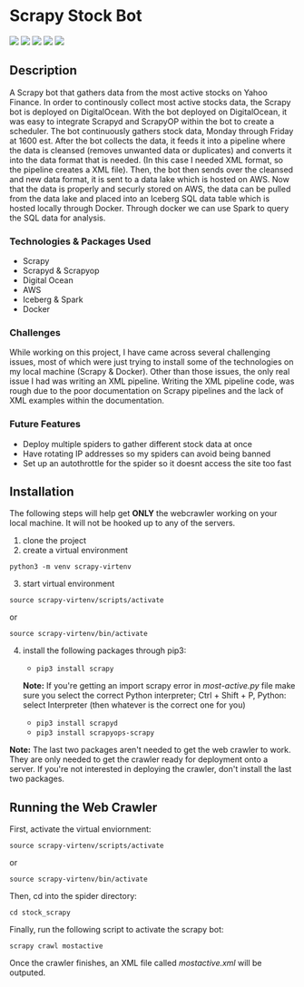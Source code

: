 # Scrapy Stock Bot
![](https://img.shields.io/badge/contributors-1-green) ![](https://img.shields.io/badge/forks-0-blue) ![](https://img.shields.io/badge/stars-0-blue) ![](https://img.shields.io/badge/license-MIT-orange) ![](https://img.shields.io/badge/issues-0%20open-green)


## Description
A Scrapy bot that gathers data from the most active stocks on Yahoo Finance. In order to continously collect most active stocks data, the Scrapy bot is deployed on DigitalOcean. With the bot deployed on DigitalOcean, it was easy to integrate Scrapyd and ScrapyOP within the bot to create a scheduler. The bot continuously gathers stock data, Monday through Friday at 1600 est. After the bot collects the data, it feeds it into a pipeline where the data is cleansed (removes unwanted data or duplicates) and converts it into the data format that is needed. (In this case I needed XML format, so the pipeline creates a XML file). Then, the bot then sends over the cleansed and new data format, it is sent to a data lake which is hosted on AWS. Now that the data is properly and securly stored on AWS, the data can be pulled from the data lake and placed into an Iceberg SQL data table which is hosted locally through Docker. Through docker we can use Spark to query the SQL data for analysis.

### Technologies & Packages Used
- Scrapy
- Scrapyd & Scrapyop
- Digital Ocean
- AWS
- Iceberg & Spark
- Docker

### Challenges
While working on this project, I have came across several challenging issues, most of which were just trying to install some of the technologies on my local machine (Scrapy & Docker). Other than those issues, the only real issue I had was writing an XML pipeline. Writing the XML pipeline code, was rough due to the poor documentation on Scrapy pipelines and the lack of XML examples within the documentation. 

### Future Features
- Deploy multiple spiders to gather different stock data at once 
- Have rotating IP addresses so my spiders can avoid being banned
- Set up an autothrottle for the spider so it doesnt access the site too fast

## Installation
The following steps will help get **ONLY** the webcrawler working on your local machine. It will not be hooked up to any of the servers. 

1. clone the project
2. create a virtual environment

`python3 -m venv scrapy-virtenv`

3. start virtual environment

`source scrapy-virtenv/scripts/activate`

or

`source scrapy-virtenv/bin/activate`

4. install the following packages through pip3:
    - `pip3 install scrapy`
    
    **Note:** If you're getting an import scrapy error in _most-active.py_ file make sure you 
    select the correct Python interpreter; Ctrl + Shift + P, Python: select Interpreter (then whatever is
    the correct one for you)
    
    - `pip3 install scrapyd`
    - `pip3 install scrapyops-scrapy`

**Note:** The last two packages aren't needed to get the web crawler to work. They are only needed to get the crawler ready for deployment onto a server. If you're not interested in deploying the crawler, don't install the last two packages.

## Running the Web Crawler
First, activate the virtual enviornment:

`source scrapy-virtenv/scripts/activate`

or

`source scrapy-virtenv/bin/activate`

Then, cd into the spider directory: 

`cd stock_scrapy`

Finally, run the following script to activate the scrapy bot:

`scrapy crawl mostactive`

Once the crawler finishes, an XML file called _mostactive.xml_ will be outputed. 
